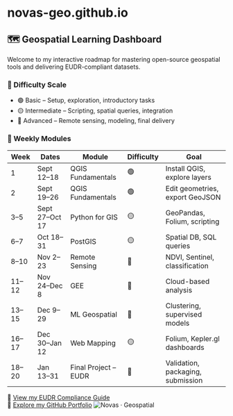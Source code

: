 # novas-geo.github.io
## 🗺️ Geospatial Learning Dashboard

Welcome to my interactive roadmap for mastering open-source geospatial tools and delivering EUDR-compliant datasets.

### 🎨 Difficulty Scale
- 🟢 Basic – Setup, exploration, introductory tasks
- 🟡 Intermediate – Scripting, spatial queries, integration
- 🔴 Advanced – Remote sensing, modeling, final delivery

### 📅 Weekly Modules

| Week | Dates | Module | Difficulty | Goal |
|------|-------|--------|------------|------|
| 1 | Sept 12–18 | QGIS Fundamentals | 🟢 | Install QGIS, explore layers |
| 2 | Sept 19–26 | QGIS Fundamentals | 🟢 | Edit geometries, export GeoJSON |
| 3–5 | Sept 27–Oct 17 | Python for GIS | 🟡 | GeoPandas, Folium, scripting |
| 6–7 | Oct 18–31 | PostGIS | 🟡 | Spatial DB, SQL queries |
| 8–10 | Nov 2–23 | Remote Sensing | 🔴 | NDVI, Sentinel, classification |
| 11–12 | Nov 24–Dec 8 | GEE | 🔴 | Cloud-based analysis |
| 13–15 | Dec 9–29 | ML Geospatial | 🔴 | Clustering, supervised models |
| 16–17 | Dec 30–Jan 12 | Web Mapping | 🟡 | Folium, Kepler.gl dashboards |
| 18–20 | Jan 13–31 | Final Project – EUDR | 🔴 | Validation, packaging, submission

📘 [View my EUDR Compliance Guide](./EUDR_Compliance_Guide_EN.md)  
📁 [Explore my GitHub Portfolio](https://github.com/norvis-geo)
![Novas · Geospatial](banner.png)
